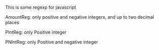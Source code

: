 This is some regexp for javascript

AmountReg: only positive and negative integers, and up to two decimal places

PIntReg: only Positive integer

PNIntReg: only Positive and negative integer
